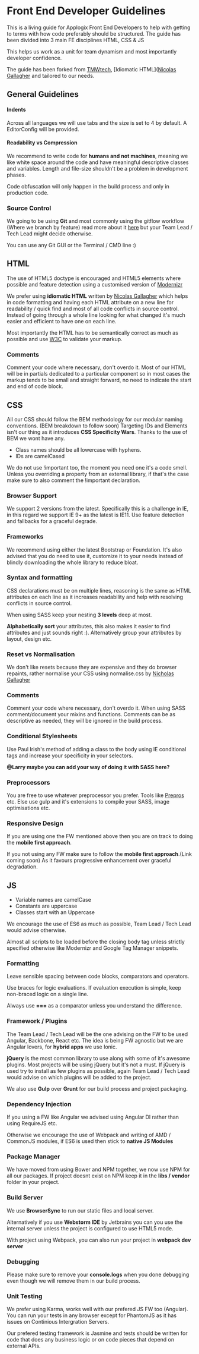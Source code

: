 # Front End Developer Guidelines

This is a living guide for Applogix Front End Developers to help with getting to terms with how code preferably should be structured. The guide has been divided into 3 main FE disciplines HTML, CSS & JS
 
This helps us work as a unit for team dynamism and most importantly developer confidence.
 
The guide has been forked from [TMWtech](http://tech.tmw.co.uk/code/TMW-frontend-guidelines), [Idiomatic HTML]([Nicolas Gallagher](https://github.com/necolas/idiomatic-html) and tailored to our needs.
 
## General Guidelines
 
#### Indents
 
Across all languages we will use tabs and the size is set to 4 by default. A EditorConfig will be provided.
 
#### Readability vs Compression
 
We recommend to write code for **humans and not machines**, meaning we like white space around the code and have meaningful descriptive classes and variables. Length and file-size shouldn't be a problem in development phases.
 
Code obfuscation will only happen in the build process and only in production code.
 
### Source Control
 
We going to be using **Git** and most commonly using the gitflow workflow (Where we branch by feature) read more about it [here](https://www.atlassian.com/git/tutorials/comparing-workflows/gitflow-workflow) but your Team Lead / Tech Lead might decide otherwise.
 
You can use any Git GUI or the Terminal / CMD line :)
 
## HTML
 
The use of HTML5 doctype is encouraged and HTML5 elements where possible and feature detection using a customised version of [Modernizr](https://modernizr.com/download)
 
We prefer using **idiomatic HTML** written by [Nicolas Gallagher](https://github.com/necolas/idiomatic-html) which helps in code formatting and having each HTML attribute on a new line for readability / quick find and most of all code conflicts in source control. Instead of going through a whole line looking for what changed it's much easier and efficient to have one on each line.
 
Most importantly the HTML has to be semantically correct as much as possible and use [W3C](https://validator.w3.org/#validate_by_input) to validate your markup.
 
### Comments
 
Comment your code where necessary, don't overdo it. Most of our HTML will be in partials dedicated to a particular component so in most cases the markup tends to be small and straight forward, no need to indicate the start and end of code block.
 
## CSS

All our CSS should follow the BEM methodology for our modular naming conventions. (BEM breakdown to follow soon)
Targeting IDs and Elements isn't our thing as it introduces **CSS Specificity Wars**. Thanks to the use of BEM we wont have any.
 
- Class names should be all lowercase with hyphens.
- IDs are camelCased
 
We do not use !important too, the moment you need one it's a code smell. Unless you overriding a property from an external library, if that's the case make sure to also comment the !important declaration.
  
### Browser Support
 
We support 2 versions from the latest. Specifically this is a challenge in IE, in this regard we support IE 9+ as the latest is IE11.
Use feature detection and fallbacks for a graceful degrade.
 
### Frameworks
 
We recommend using either the latest Bootstrap or Foundation. It's also advised that you do need to use it, customize it to your needs instead of blindly downloading the whole library to reduce bloat.
 
### Syntax and formatting
 
CSS declarations must be on multiple lines, reasoning is the same as HTML attributes on each line as it increases readability and help with resolving conflicts in source control.
 
When using SASS keep your nesting **3 levels** deep at most.
 
**Alphabetically sort** your attributes, this also makes it easier to find attributes and just sounds right :). Alternatively group your attributes by layout, design etc.
 
### Reset vs Normalisation
 
We don't like resets because they are expensive and they do browser repaints, rather normalise your CSS using normalise.css by [Nicholas Gallagher](https://github.com/necolas/normalize.css/)
 
### Comments
 
Comment your code where necessary, don't overdo it. When using SASS comment/document your mixins and functions. Comments can be as descriptive as needed, they will be ignored in the build process.
 
### Conditional Stylesheets
 
Use Paul Irish's method of adding a class to the body using IE conditional tags and increase your specificity in your selectors.
 
**@Larry maybe you can add your way of doing it with SASS here?**
 
### Preprocessors
 
You are free to use whatever preprocessor you prefer. Tools like [Prepros](https://prepros.io/downloads) etc. Else use gulp and it's extensions to compile your SASS, image optimisations etc.
 
### Responsive Design
 
If you are using one the FW mentioned above then you are on track to doing the **mobile first approach**.
 
If you not using any FW make sure to follow the **mobile first approach**.(Link coming soon) As it favours progressive enhancement over graceful degradation.
 
## JS
 
- Variable names are camelCase
- Constants are uppercase
- Classes start with an Uppercase
 
We encourage the use of ES6 as much as possible, Team Lead / Tech Lead would advise otherwise.
 
Almost all scripts to be loaded before the closing body tag unless strictly specified otherwise like Modernizr and Google Tag Manager snippets.
 
### Formatting
 
Leave sensible spacing between code blocks, comparators and operators.
 
Use braces for logic evaluations. If evaluation execution is simple, keep non-braced logic on a single line.
 
Always use **===** as a comparator unless you understand the difference.
 
### Framework / Plugins
 
The Team Lead / Tech Lead will be the one advising on the FW to be used Angular, Backbone, React etc. The idea is being FW agnostic but we are Angular lovers, for **hybrid apps** we use Ionic.
 
**jQuery** is the most common library to use along with some of it's awesome plugins. Most projects will be using jQuery but it's not a must. If jQuery is used try to install as few plugins as possible, again Team Lead / Tech Lead would advise on which plugins will be added to the project.
 
We also use **Gulp** over **Grunt** for our build process and project packaging.
 
### Dependency Injection
 
If you using a FW like Angular we advised using Angular DI rather than using RequireJS etc.
 
Otherwise we encourage the use of Webpack and writing of AMD / CommonJS modules, if ES6 is used then stick to **native JS Modules**
 
### Package Manager
 
We have moved from using Bower and NPM together, we now use NPM for all our packages. If project doesnt exist on NPM keep it in the **libs / vendor** folder in your project.
 
### Build Server
 
We use **BrowserSync** to run our static files and local server.
 
Alternatively if you use **Webstorm IDE** by Jetbrains you can you use the internal server unless the project is configured to use HTML5 mode.
 
With project using Webpack, you can also run your project in **webpack dev server**
 
### Debugging
 
Please make sure to remove your **console.logs** when you done debugging even though we will remove them in our build process.

### Unit Testing

We prefer using Karma, works well with our prefered JS FW too (Angular). You can run your tests in any browser except for PhantomJS as it has issues on Continious Intergration Servers.

Our prefered testing framework is Jasmine and tests should be written for code that does any business logic or on code pieces that depend on external APIs.
